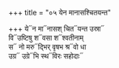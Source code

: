 +++
title = "०५ येन मानासश्चितयन्त"

+++
ये᳓न मा᳓नासश् चित᳓यन्त उस्रा᳓  
वि᳓उष्टिषु श᳓वसा श᳓श्वतीनाम्  
स᳓ नो मरु᳓द्भिर् वृषभ श्र᳓वो धा  
उग्र᳓ उग्रे᳓भि स्थ᳓विरः सहोदाः᳓
